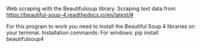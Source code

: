 Web scraping with the Beautifulsoup library.
Scraping text data from https://beautiful-soup-4.readthedocs.io/en/latest/#

For this program to work you need to install the Beautiful Soup 4 libraries on your terminal.
Installation commands:
  For windows: pip install beautifulsoup4

